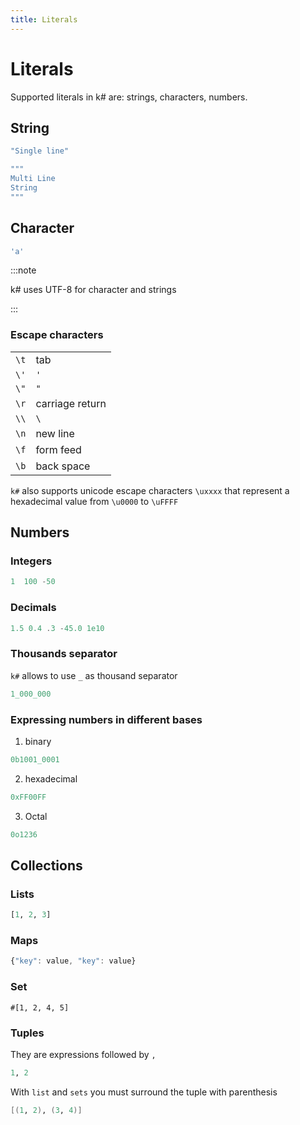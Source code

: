 ```yaml
---
title: Literals
---
```


# Literals

Supported literals in k# are: strings, characters, numbers.

## String

```kotlin
"Single line"

"""
Multi Line
String
"""
```

## Character

```kotlin
'a'
```

:::note

k# uses UTF-8 for character and strings

:::

### Escape characters

|      |                 |
| ---- | --------------- |
| `\t` | tab             |
| `\'` | `'`             |
| `\"` | `"`             |
| `\r` | carriage return |
| `\\` | `\`             |
| `\n` | new line        |
| `\f` | form feed       |
| `\b` | back space      |

`k#` also supports unicode escape characters `\uxxxx` that represent a hexadecimal value from `\u0000` to `\uFFFF`

## Numbers

### Integers

```haskell
1  100 -50
```

### Decimals

```haskell
1.5 0.4 .3 -45.0 1e10
```

### Thousands separator

`k#` allows to use `_` as thousand separator

```fsharp
1_000_000
```

### Expressing numbers in different bases

1. binary

```fsharp
0b1001_0001
```

2. hexadecimal

```fsharp
0xFF00FF
```

3. Octal

```fsharp
0o1236
```

## Collections

### Lists

```haskell
[1, 2, 3]
```

### Maps

```javascript
{"key": value, "key": value}
```

### Set

```f#
#[1, 2, 4, 5]
```

### Tuples

They are expressions followed by `,`

```fsharp
1, 2
```

With `list` and `sets` you must surround the tuple with parenthesis

```fsharp
[(1, 2), (3, 4)]
```
